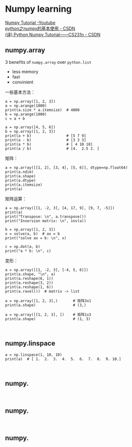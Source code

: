 # Numpy learning #
[Numpy Tutorial -Youtube](https://www.youtube.com/playlist?list=PLeo1K3hjS3uset9zIVzJWqplaWBiacTEU)   
[python之numpy的基本使用 - CSDN](https://blog.csdn.net/cxmscb/article/details/54583415)    
[(译) Python Numpy Tutorial——CS231n - CSDN](https://blog.csdn.net/g11d111/article/details/78844460)   

<a id="1"></a>
## numpy.array ##
3 benefits of `numpy.array` over `python.list`   

- less memory
- fast
- convinient

一些基本方法：  

    a = np.array([1, 2, 3])
    a = np.arange(1000)
    print(a.size * a.itemsize)  # 4000
    b = np.arange(1000)
    c = a + b
    
    a = np.array([4, 5, 6])
    b = np.array([1, 2, 3])
    print(a + b)                # [5 7 9]
    print(a - b)                # [3 3 3]
    print(a * b)                # [ 4 10 18]
    print(a / b)                # [4.  2.5 2. ]

矩阵：   

    a = np.array([[1, 2], [3, 4], [5, 6]], dtype=np.float64)
    print(a.ndim)
    print(a.shape)
    print(a.dtype)
    print(a.itemsize)
    print(a)

矩阵运算：   

    a = np.array([[1, -2, 3], [4, 17, 9], [9, 7, -5]])
    print(a)
    print("Transpose: \n", a.transpose())
    print("Inversion matrix: \n", inv(a))
    
    b = np.array([1, 2, 3])
    x = solve(a, b)  # ax = b
    print("solve ax = b: \n", x)
    
    c = np.dot(a, b)
    print("a * b: \n", c)

变形：   

    a = np.array([[1, -2, 3], [-4, 5, 6]])
    print(a.shape, "\n", a)
    print(a.reshape(6, 1))
    print(a.reshape(3, 2))
    print(a.reshape(1, 6))
    print(a.ravel())  # matrix -> list

    a = np.array([1, 2, 3],)       # 矩阵3x1
    print(a.shape)                 # (3,)
    
    a = np.array([[1, 2, 3], ])    # 矩阵1x3
    print(a.shape)                 # (1, 3)


&nbsp;   
<a id="2"></a>
## numpy.linspace ##

    a = np.linspace(1, 10, 10)
    print(a)  # [ 1.  2.  3.  4.  5.  6.  7.  8.  9. 10.]



&nbsp;   
<a id="3"></a>
## numpy. ##




&nbsp;   
<a id="4"></a>
## numpy. ##




&nbsp;   
<a id="5"></a>
## numpy. ##




